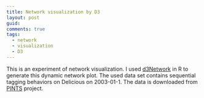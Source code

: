 ```yaml
---
title: Network visualization by D3
layout: post
guid: 
comments: true
tags:
  - network
  - visualization
  - D3
---
```


This is an experiment of network visualization. I used [d3Network](http://christophergandrud.github.io/d3Network/) in R to generate this dynamic network plot. The used data set contains sequential tagging behaviors on Delicious on 2003-01-1. The data is downloaded from [PINTS](http://www.uni-koblenz-landau.de/koblenz/fb4/AGStaab/Research/DataSets/PINTSExperimentsDataSets/index_html) project. 

	
 <style> 
.link {  
stroke: #666;
opacity: 0.9;
stroke-width: 1.5px; 
} 
.node circle { 
stroke: #fff; 
opacity: 0.9;
stroke-width: 1.5px; 
} 
.node:not(:hover) .nodetext {
display: none;
}
text { 
font: 7px serif; 
opacity: 0.9;
pointer-events: none; 
} 
</style> 

<script src=http://d3js.org/d3.v3.min.js></script>

<script> 
 var links = [ { "source" : 0, "target" : 0, "value" : 5 }, { "source" : 0, "target" : 4, "value" : 1 }, { "source" : 0, "target" : 8, "value" : 1 }, { "source" : 0, "target" : 10, "value" : 1 }, { "source" : 0, "target" : 11, "value" : 3 }, { "source" : 0, "target" : 12, "value" : 1 }, { "source" : 0, "target" : 17, "value" : 2 }, { "source" : 0, "target" : 19, "value" : 1 }, { "source" : 0, "target" : 22, "value" : 1 }, { "source" : 0, "target" : 23, "value" : 1 }, { "source" : 0, "target" : 26, "value" : 1 }, { "source" : 0, "target" : 30, "value" : 3 }, { "source" : 0, "target" : 34, "value" : 2 }, { "source" : 0, "target" : 36, "value" : 1 }, { "source" : 0, "target" : 44, "value" : 1 }, { "source" : 0, "target" : 45, "value" : 4 }, { "source" : 0, "target" : 46, "value" : 4 }, { "source" : 0, "target" : 47, "value" : 1 }, { "source" : 0, "target" : 48, "value" : 2 }, { "source" : 0, "target" : 50, "value" : 2 }, { "source" : 0, "target" : 56, "value" : 5 }, { "source" : 1, "target" : 11, "value" : 1 }, { "source" : 1, "target" : 36, "value" : 1 }, { "source" : 1, "target" : 45, "value" : 1 }, { "source" : 2, "target" : 30, "value" : 1 }, { "source" : 2, "target" : 44, "value" : 1 }, { "source" : 2, "target" : 45, "value" : 2 }, { "source" : 3, "target" : 58, "value" : 1 }, { "source" : 4, "target" : 0, "value" : 2 }, { "source" : 4, "target" : 10, "value" : 2 }, { "source" : 4, "target" : 12, "value" : 1 }, { "source" : 4, "target" : 25, "value" : 1 }, { "source" : 4, "target" : 46, "value" : 1 }, { "source" : 4, "target" : 59, "value" : 1 }, { "source" : 5, "target" : 34, "value" : 1 }, { "source" : 5, "target" : 44, "value" : 1 }, { "source" : 6, "target" : 11, "value" : 2 }, { "source" : 6, "target" : 19, "value" : 3 }, { "source" : 6, "target" : 23, "value" : 2 }, { "source" : 6, "target" : 46, "value" : 1 }, { "source" : 6, "target" : 48, "value" : 1 }, { "source" : 6, "target" : 56, "value" : 1 }, { "source" : 7, "target" : 0, "value" : 1 }, { "source" : 7, "target" : 9, "value" : 1 }, { "source" : 7, "target" : 30, "value" : 1 }, { "source" : 7, "target" : 45, "value" : 1 }, { "source" : 8, "target" : 7, "value" : 1 }, { "source" : 8, "target" : 14, "value" : 1 }, { "source" : 8, "target" : 56, "value" : 2 }, { "source" : 9, "target" : 0, "value" : 1 }, { "source" : 9, "target" : 8, "value" : 1 }, { "source" : 9, "target" : 30, "value" : 1 }, { "source" : 9, "target" : 44, "value" : 2 }, { "source" : 9, "target" : 45, "value" : 2 }, { "source" : 9, "target" : 56, "value" : 1 }, { "source" : 10, "target" : 0, "value" : 2 }, { "source" : 10, "target" : 4, "value" : 1 }, { "source" : 10, "target" : 9, "value" : 1 }, { "source" : 10, "target" : 11, "value" : 1 }, { "source" : 10, "target" : 17, "value" : 2 }, { "source" : 10, "target" : 23, "value" : 1 }, { "source" : 10, "target" : 44, "value" : 3 }, { "source" : 10, "target" : 45, "value" : 5 }, { "source" : 10, "target" : 46, "value" : 1 }, { "source" : 10, "target" : 56, "value" : 3 }, { "source" : 11, "target" : 0, "value" : 2 }, { "source" : 11, "target" : 1, "value" : 1 }, { "source" : 11, "target" : 6, "value" : 1 }, { "source" : 11, "target" : 9, "value" : 1 }, { "source" : 11, "target" : 10, "value" : 2 }, { "source" : 11, "target" : 12, "value" : 1 }, { "source" : 11, "target" : 34, "value" : 2 }, { "source" : 11, "target" : 46, "value" : 3 }, { "source" : 11, "target" : 47, "value" : 1 }, { "source" : 12, "target" : 11, "value" : 1 }, { "source" : 12, "target" : 17, "value" : 1 }, { "source" : 12, "target" : 33, "value" : 1 }, { "source" : 12, "target" : 37, "value" : 1 }, { "source" : 12, "target" : 44, "value" : 1 }, { "source" : 12, "target" : 48, "value" : 1 }, { "source" : 12, "target" : 56, "value" : 1 }, { "source" : 13, "target" : 11, "value" : 1 }, { "source" : 13, "target" : 46, "value" : 1 }, { "source" : 13, "target" : 50, "value" : 1 }, { "source" : 14, "target" : 0, "value" : 1 }, { "source" : 14, "target" : 14, "value" : 1 }, { "source" : 14, "target" : 22, "value" : 1 }, { "source" : 14, "target" : 36, "value" : 2 }, { "source" : 14, "target" : 44, "value" : 1 }, { "source" : 14, "target" : 45, "value" : 2 }, { "source" : 14, "target" : 47, "value" : 1 }, { "source" : 14, "target" : 56, "value" : 1 }, { "source" : 15, "target" : 60, "value" : 1 }, { "source" : 16, "target" : 61, "value" : 1 }, { "source" : 17, "target" : 0, "value" : 3 }, { "source" : 17, "target" : 1, "value" : 1 }, { "source" : 17, "target" : 6, "value" : 1 }, { "source" : 17, "target" : 8, "value" : 1 }, { "source" : 17, "target" : 9, "value" : 1 }, { "source" : 17, "target" : 10, "value" : 2 }, { "source" : 17, "target" : 17, "value" : 2 }, { "source" : 17, "target" : 21, "value" : 1 }, { "source" : 17, "target" : 31, "value" : 1 }, { "source" : 17, "target" : 36, "value" : 2 }, { "source" : 17, "target" : 46, "value" : 1 }, { "source" : 17, "target" : 47, "value" : 1 }, { "source" : 17, "target" : 62, "value" : 1 }, { "source" : 17, "target" : 81, "value" : 0.01 }, { "source" : 18, "target" : 63, "value" : 1 }, { "source" : 19, "target" : 5, "value" : 1 }, { "source" : 19, "target" : 6, "value" : 1 }, { "source" : 19, "target" : 10, "value" : 3 }, { "source" : 19, "target" : 21, "value" : 1 }, { "source" : 19, "target" : 34, "value" : 1 }, { "source" : 19, "target" : 36, "value" : 1 }, { "source" : 19, "target" : 47, "value" : 5 }, { "source" : 20, "target" : 3, "value" : 1 }, { "source" : 21, "target" : 0, "value" : 1 }, { "source" : 21, "target" : 17, "value" : 1 }, { "source" : 21, "target" : 45, "value" : 2 }, { "source" : 21, "target" : 50, "value" : 1 }, { "source" : 22, "target" : 14, "value" : 1 }, { "source" : 22, "target" : 17, "value" : 1 }, { "source" : 22, "target" : 22, "value" : 1 }, { "source" : 22, "target" : 26, "value" : 1 }, { "source" : 22, "target" : 45, "value" : 1 }, { "source" : 23, "target" : 10, "value" : 1 }, { "source" : 23, "target" : 46, "value" : 1 }, { "source" : 23, "target" : 47, "value" : 2 }, { "source" : 24, "target" : 64, "value" : 1 }, { "source" : 25, "target" : 19, "value" : 1 }, { "source" : 25, "target" : 45, "value" : 1 }, { "source" : 25, "target" : 48, "value" : 1 }, { "source" : 25, "target" : 50, "value" : 2 }, { "source" : 26, "target" : 36, "value" : 1 }, { "source" : 26, "target" : 46, "value" : 1 }, { "source" : 27, "target" : 17, "value" : 1 }, { "source" : 28, "target" : 65, "value" : 1 }, { "source" : 29, "target" : 19, "value" : 1 }, { "source" : 30, "target" : 0, "value" : 3 }, { "source" : 30, "target" : 2, "value" : 1 }, { "source" : 30, "target" : 9, "value" : 1 }, { "source" : 30, "target" : 31, "value" : 1 }, { "source" : 30, "target" : 47, "value" : 3 }, { "source" : 31, "target" : 0, "value" : 1 }, { "source" : 31, "target" : 19, "value" : 1 }, { "source" : 31, "target" : 44, "value" : 1 }, { "source" : 31, "target" : 50, "value" : 1 }, { "source" : 32, "target" : 28, "value" : 1 }, { "source" : 33, "target" : 21, "value" : 1 }, { "source" : 33, "target" : 66, "value" : 1 }, { "source" : 34, "target" : 0, "value" : 1 }, { "source" : 34, "target" : 4, "value" : 2 }, { "source" : 34, "target" : 12, "value" : 1 }, { "source" : 34, "target" : 45, "value" : 2 }, { "source" : 34, "target" : 46, "value" : 1 }, { "source" : 34, "target" : 56, "value" : 1 }, { "source" : 35, "target" : 45, "value" : 1 }, { "source" : 36, "target" : 1, "value" : 1 }, { "source" : 36, "target" : 6, "value" : 1 }, { "source" : 36, "target" : 10, "value" : 1 }, { "source" : 36, "target" : 11, "value" : 1 }, { "source" : 36, "target" : 14, "value" : 1 }, { "source" : 36, "target" : 17, "value" : 1 }, { "source" : 36, "target" : 19, "value" : 1 }, { "source" : 36, "target" : 37, "value" : 1 }, { "source" : 36, "target" : 45, "value" : 2 }, { "source" : 36, "target" : 46, "value" : 1 }, { "source" : 36, "target" : 47, "value" : 1 }, { "source" : 36, "target" : 48, "value" : 1 }, { "source" : 36, "target" : 56, "value" : 2 }, { "source" : 37, "target" : 37, "value" : 1 }, { "source" : 37, "target" : 46, "value" : 2 }, { "source" : 38, "target" : 38, "value" : 2 }, { "source" : 38, "target" : 42, "value" : 1 }, { "source" : 38, "target" : 67, "value" : 1 }, { "source" : 38, "target" : 81, "value" : 0.04 }, { "source" : 39, "target" : 41, "value" : 1 }, { "source" : 39, "target" : 54, "value" : 1 }, { "source" : 40, "target" : 68, "value" : 1 }, { "source" : 41, "target" : 39, "value" : 1 }, { "source" : 42, "target" : 38, "value" : 2 }, { "source" : 42, "target" : 42, "value" : 1 }, { "source" : 43, "target" : 55, "value" : 1 }, { "source" : 44, "target" : 0, "value" : 5 }, { "source" : 44, "target" : 6, "value" : 1 }, { "source" : 44, "target" : 10, "value" : 3 }, { "source" : 44, "target" : 12, "value" : 1 }, { "source" : 44, "target" : 14, "value" : 1 }, { "source" : 44, "target" : 25, "value" : 2 }, { "source" : 44, "target" : 47, "value" : 1 }, { "source" : 44, "target" : 49, "value" : 1 }, { "source" : 45, "target" : 0, "value" : 2 }, { "source" : 45, "target" : 2, "value" : 2 }, { "source" : 45, "target" : 6, "value" : 3 }, { "source" : 45, "target" : 7, "value" : 1 }, { "source" : 45, "target" : 8, "value" : 1 }, { "source" : 45, "target" : 9, "value" : 1 }, { "source" : 45, "target" : 10, "value" : 2 }, { "source" : 45, "target" : 13, "value" : 1 }, { "source" : 45, "target" : 14, "value" : 1 }, { "source" : 45, "target" : 21, "value" : 2 }, { "source" : 45, "target" : 25, "value" : 1 }, { "source" : 45, "target" : 34, "value" : 1 }, { "source" : 45, "target" : 36, "value" : 1 }, { "source" : 45, "target" : 46, "value" : 4 }, { "source" : 45, "target" : 47, "value" : 7 }, { "source" : 45, "target" : 49, "value" : 1 }, { "source" : 46, "target" : 0, "value" : 5 }, { "source" : 46, "target" : 4, "value" : 3 }, { "source" : 46, "target" : 10, "value" : 1 }, { "source" : 46, "target" : 11, "value" : 3 }, { "source" : 46, "target" : 14, "value" : 1 }, { "source" : 46, "target" : 17, "value" : 1 }, { "source" : 46, "target" : 30, "value" : 1 }, { "source" : 46, "target" : 36, "value" : 2 }, { "source" : 46, "target" : 44, "value" : 1 }, { "source" : 46, "target" : 45, "value" : 1 }, { "source" : 46, "target" : 46, "value" : 3 }, { "source" : 46, "target" : 47, "value" : 4 }, { "source" : 46, "target" : 50, "value" : 3 }, { "source" : 46, "target" : 81, "value" : 0.01 }, { "source" : 47, "target" : 5, "value" : 1 }, { "source" : 47, "target" : 7, "value" : 1 }, { "source" : 47, "target" : 11, "value" : 1 }, { "source" : 47, "target" : 13, "value" : 1 }, { "source" : 47, "target" : 14, "value" : 1 }, { "source" : 47, "target" : 17, "value" : 6 }, { "source" : 47, "target" : 19, "value" : 5 }, { "source" : 47, "target" : 30, "value" : 2 }, { "source" : 47, "target" : 31, "value" : 1 }, { "source" : 47, "target" : 44, "value" : 2 }, { "source" : 47, "target" : 45, "value" : 3 }, { "source" : 47, "target" : 46, "value" : 2 }, { "source" : 47, "target" : 47, "value" : 1 }, { "source" : 47, "target" : 48, "value" : 3 }, { "source" : 47, "target" : 56, "value" : 5 }, { "source" : 48, "target" : 0, "value" : 2 }, { "source" : 48, "target" : 6, "value" : 1 }, { "source" : 48, "target" : 10, "value" : 1 }, { "source" : 48, "target" : 12, "value" : 1 }, { "source" : 48, "target" : 14, "value" : 1 }, { "source" : 48, "target" : 34, "value" : 1 }, { "source" : 48, "target" : 36, "value" : 1 }, { "source" : 48, "target" : 47, "value" : 1 }, { "source" : 49, "target" : 44, "value" : 1 }, { "source" : 49, "target" : 45, "value" : 1 }, { "source" : 50, "target" : 0, "value" : 5 }, { "source" : 50, "target" : 2, "value" : 1 }, { "source" : 50, "target" : 13, "value" : 1 }, { "source" : 50, "target" : 22, "value" : 1 }, { "source" : 50, "target" : 31, "value" : 1 }, { "source" : 50, "target" : 47, "value" : 1 }, { "source" : 50, "target" : 51, "value" : 1 }, { "source" : 50, "target" : 81, "value" : 0.01 }, { "source" : 51, "target" : 50, "value" : 1 }, { "source" : 52, "target" : 33, "value" : 1 }, { "source" : 52, "target" : 81, "value" : 0.01 }, { "source" : 53, "target" : 69, "value" : 1 }, { "source" : 54, "target" : 24, "value" : 1 }, { "source" : 55, "target" : 16, "value" : 1 }, { "source" : 56, "target" : 0, "value" : 1 }, { "source" : 56, "target" : 6, "value" : 1 }, { "source" : 56, "target" : 7, "value" : 1 }, { "source" : 56, "target" : 9, "value" : 2 }, { "source" : 56, "target" : 10, "value" : 1 }, { "source" : 56, "target" : 12, "value" : 1 }, { "source" : 56, "target" : 14, "value" : 1 }, { "source" : 56, "target" : 22, "value" : 1 }, { "source" : 56, "target" : 25, "value" : 1 }, { "source" : 56, "target" : 29, "value" : 1 }, { "source" : 56, "target" : 35, "value" : 1 }, { "source" : 56, "target" : 36, "value" : 3 }, { "source" : 56, "target" : 46, "value" : 2 }, { "source" : 56, "target" : 47, "value" : 5 }, { "source" : 57, "target" : 70, "value" : 1 }, { "source" : 58, "target" : 81, "value" : 0.01 }, { "source" : 59, "target" : 81, "value" : 0.01 }, { "source" : 60, "target" : 81, "value" : 0.01 }, { "source" : 61, "target" : 81, "value" : 0.01 }, { "source" : 62, "target" : 81, "value" : 0.01 }, { "source" : 63, "target" : 81, "value" : 0.01 }, { "source" : 64, "target" : 81, "value" : 0.01 }, { "source" : 65, "target" : 81, "value" : 0.01 }, { "source" : 66, "target" : 81, "value" : 0.01 }, { "source" : 67, "target" : 81, "value" : 0.01 }, { "source" : 68, "target" : 81, "value" : 0.01 }, { "source" : 69, "target" : 81, "value" : 0.01 }, { "source" : 70, "target" : 81, "value" : 0.01 }, { "source" : 71, "target" : 81, "value" : 0.01 }, { "source" : 72, "target" : 81, "value" : 0.01 }, { "source" : 73, "target" : 81, "value" : 0.01 }, { "source" : 74, "target" : 81, "value" : 0.01 }, { "source" : 75, "target" : 81, "value" : 0.01 }, { "source" : 76, "target" : 81, "value" : 0.01 }, { "source" : 77, "target" : 81, "value" : 0.01 }, { "source" : 78, "target" : 81, "value" : 0.01 }, { "source" : 79, "target" : 81, "value" : 0.01 }, { "source" : 80, "target" : 4, "value" : 0.01 }, { "source" : 80, "target" : 15, "value" : 0.01 }, { "source" : 80, "target" : 17, "value" : 0.01 }, { "source" : 80, "target" : 18, "value" : 0.01 }, { "source" : 80, "target" : 20, "value" : 0.01 }, { "source" : 80, "target" : 27, "value" : 0.01 }, { "source" : 80, "target" : 32, "value" : 0.01 }, { "source" : 80, "target" : 38, "value" : 0.04 }, { "source" : 80, "target" : 39, "value" : 0.01 }, { "source" : 80, "target" : 40, "value" : 0.01 }, { "source" : 80, "target" : 42, "value" : 0.01 }, { "source" : 80, "target" : 43, "value" : 0.01 }, { "source" : 80, "target" : 46, "value" : 0.01 }, { "source" : 80, "target" : 50, "value" : 0.01 }, { "source" : 80, "target" : 52, "value" : 0.02 }, { "source" : 80, "target" : 53, "value" : 0.01 }, { "source" : 80, "target" : 57, "value" : 0.01 }, { "source" : 80, "target" : 71, "value" : 0.01 }, { "source" : 80, "target" : 72, "value" : 0.01 }, { "source" : 80, "target" : 73, "value" : 0.01 }, { "source" : 80, "target" : 74, "value" : 0.01 }, { "source" : 80, "target" : 75, "value" : 0.01 }, { "source" : 80, "target" : 76, "value" : 0.01 }, { "source" : 80, "target" : 77, "value" : 0.01 }, { "source" : 80, "target" : 78, "value" : 0.01 }, { "source" : 80, "target" : 79, "value" : 0.01 } ] ; 
 var nodes = [ { "name" : "shop", "group" : 2 }, { "name" : "feed", "group" : 2 }, { "name" : "fonts", "group" : 2 }, { "name" : "cisco", "group" : 3 }, { "name" : "reference", "group" : 2 }, { "name" : "photoshop", "group" : 2 }, { "name" : "win", "group" : 2 }, { "name" : "robotics", "group" : 2 }, { "name" : "share", "group" : 2 }, { "name" : "themes", "group" : 2 }, { "name" : "woodworking", "group" : 2 }, { "name" : "video", "group" : 2 }, { "name" : "rpg", "group" : 2 }, { "name" : "toys", "group" : 2 }, { "name" : "home", "group" : 2 }, { "name" : "gcss", "group" : 4 }, { "name" : "xp", "group" : 5 }, { "name" : "web", "group" : 2 }, { "name" : "importados", "group" : 6 }, { "name" : "java", "group" : 2 }, { "name" : "americana", "group" : 3 }, { "name" : "service", "group" : 2 }, { "name" : "script", "group" : 2 }, { "name" : "humor", "group" : 2 }, { "name" : "entertainment", "group" : 7 }, { "name" : "how", "group" : 2 }, { "name" : "health", "group" : 2 }, { "name" : "usenet", "group" : 2 }, { "name" : "genealogy", "group" : 8 }, { "name" : "money", "group" : 2 }, { "name" : "music", "group" : 2 }, { "name" : "electronics", "group" : 2 }, { "name" : "gedcom", "group" : 8 }, { "name" : "literature", "group" : 2 }, { "name" : "flight", "group" : 2 }, { "name" : "essay", "group" : 2 }, { "name" : "food", "group" : 2 }, { "name" : "government", "group" : 2 }, { "name" : "imported", "group" : 9 }, { "name" : "movies", "group" : 7 }, { "name" : "enciclopedia", "group" : 10 }, { "name" : "release", "group" : 7 }, { "name" : "mac", "group" : 9 }, { "name" : "dossierdelabarrepersonnelle", "group" : 5 }, { "name" : "photography", "group" : 2 }, { "name" : "software", "group" : 2 }, { "name" : "hardware", "group" : 2 }, { "name" : "circuits", "group" : 2 }, { "name" : "science", "group" : 2 }, { "name" : "icons", "group" : 2 }, { "name" : "programming", "group" : 2 }, { "name" : "career", "group" : 2 }, { "name" : "books", "group" : 2 }, { "name" : "freebsd", "group" : 11 }, { "name" : "dvd", "group" : 7 }, { "name" : "guru", "group" : 5 }, { "name" : "design", "group" : 2 }, { "name" : "clothes", "group" : 12 }, { "name" : "admin", "group" : 3 }, { "name" : "language", "group" : 2 }, { "name" : "show", "group" : 4 }, { "name" : "cvs", "group" : 5 }, { "name" : "usabilidad", "group" : 2 }, { "name" : "dise", "group" : 6 }, { "name" : "schedule", "group" : 7 }, { "name" : "xml", "group" : 8 }, { "name" : "tolkien", "group" : 2 }, { "name" : "activism", "group" : 9 }, { "name" : "informacion", "group" : 10 }, { "name" : "bsd", "group" : 11 }, { "name" : "shopping", "group" : 12 }, { "name" : "being", "group" : 12 }, { "name" : "library", "group" : 12 }, { "name" : "mozilla", "group" : 12 }, { "name" : "p", "group" : 12 }, { "name" : "hamburg", "group" : 12 }, { "name" : "linux", "group" : 12 }, { "name" : "homepages", "group" : 12 }, { "name" : "computers", "group" : 12 }, { "name" : "shareware", "group" : 12 }, { "name" : "source", "group" : 0 }, { "name" : "sink", "group" : 1 } ] ; 
 var width = 800
height = 800;

var color = d3.scale.category20();

var force = d3.layout.force()
.nodes(d3.values(nodes)) 
.links(links) 
.size([width, height]) 
.linkDistance(50) 
.charge(-50) 
.on("tick", tick) 
.start(); 

var svg = d3.select("body").append("svg")
.attr("width", width)
.attr("height", height);

var link = svg.selectAll(".link")
.data(force.links())
.enter().append("line")
.attr("class", "link")
.style("stroke-width", function(d) { return Math.sqrt(d.value); });

var node = svg.selectAll(".node")
.data(force.nodes())
.enter().append("g") 
.attr("class", "node")
.style("fill", function(d) { return color(d.group); })
.style("opacity", 0.9)
.on("mouseover", mouseover) 
.on("mouseout", mouseout) 
.call(force.drag);

node.append("circle") 
.attr("r", 6)

node.append("svg:text")
.attr("class", "nodetext")
.attr("dx", 12)
.attr("dy", ".35em")
.text(function(d) { return d.name });

function tick() { 
link 
.attr("x1", function(d) { return d.source.x; }) 
.attr("y1", function(d) { return d.source.y; }) 
.attr("x2", function(d) { return d.target.x; }) 
.attr("y2", function(d) { return d.target.y; }); 

node.attr("transform", function(d) { return "translate(" + d.x + "," + d.y + ")"; }); 
} 

function mouseover() { 
d3.select(this).select("circle").transition() 
.duration(750) 
.attr("r", 16);
d3.select(this).select("text").transition()
.duration(750)
.attr("x", 13)
.style("stroke-width", ".5px")
.style("font", "17.5px serif")
.style("opacity", 1); 
} 

function mouseout() { 
d3.select(this).select("circle").transition() 
.duration(750) 
.attr("r", 8); 
} 

</script>
